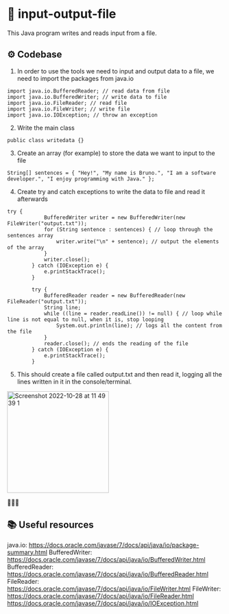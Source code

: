 # 📂 input-output-file

This Java program writes and reads input from a file.

## ⚙️ Codebase

1. In order to use the tools we need to input and output data to a file, we need to import the packages from java.io

```
import java.io.BufferedReader; // read data from file
import java.io.BufferedWriter; // write data to file
import java.io.FileReader; // read file
import java.io.FileWriter; // write file
import java.io.IOException; // throw an exception
```

2. Write the main class

```
public class writedata {}
```

3. Create an array (for example) to store the data we want to input to the file

```
String[] sentences = { "Hey!", "My name is Bruno.", "I am a software developer.", "I enjoy programming with Java." };
```

4.  Create try and catch exceptions to write the data to file and read it afterwards

```
try {
            BufferedWriter writer = new BufferedWriter(new FileWriter("output.txt"));
            for (String sentence : sentences) { // loop through the sentences array 
                writer.write("\n" + sentence); // output the elements of the array
            }
            writer.close();
        } catch (IOException e) {
            e.printStackTrace();
        }

        try {
            BufferedReader reader = new BufferedReader(new FileReader("output.txt"));
            String line;
            while ((line = reader.readLine()) != null) { // loop while line is not equal to null, when it is, stop looping
                System.out.println(line); // logs all the content from the file
            }
            reader.close(); // ends the reading of the file
        } catch (IOException e) {
            e.printStackTrace();
        }
```

5. This should create a file called output.txt and then read it, logging all the lines written in it in the console/terminal.

<img width="237" alt="Screenshot 2022-10-28 at 11 49 39 1" src="https://user-images.githubusercontent.com/72168158/198570273-9cebaf5a-991d-43ae-9289-f8ec525fc010.png">

🎉🎉🎉

## 📚 Useful resources

java.io: https://docs.oracle.com/javase/7/docs/api/java/io/package-summary.html
BufferedWriter: https://docs.oracle.com/javase/7/docs/api/java/io/BufferedWriter.html
BufferedReader: https://docs.oracle.com/javase/7/docs/api/java/io/BufferedReader.html
FileReader: https://docs.oracle.com/javase/7/docs/api/java/io/FileWriter.html
FileWriter: https://docs.oracle.com/javase/7/docs/api/java/io/FileReader.html
https://docs.oracle.com/javase/7/docs/api/java/io/IOException.html

